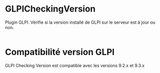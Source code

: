 # GLPICheckingVersion
Plugin GLPI. Vérifie si la version installé de GLPI sur le serveur est à jour ou non.<br /><br />

# Compatibilité version GLPI
GLPI Checking Version est compatible avec les versions 9.2.x et 9.3.x
